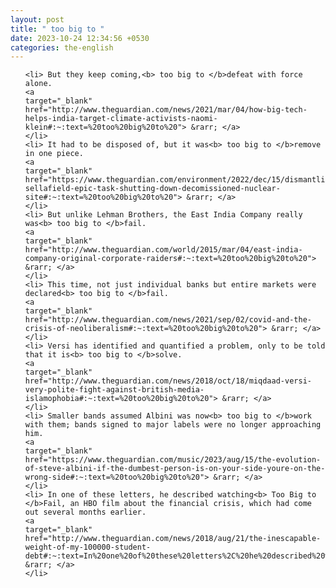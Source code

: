 ```yaml
---
layout: post
title: " too big to "
date: 2023-10-24 12:34:56 +0530
categories: the-english
---
```

<ol>

    <li> But they keep coming,<b> too big to </b>defeat with force alone.
    <a 
    target="_blank" 
    href="http://www.theguardian.com/news/2021/mar/04/how-big-tech-helps-india-target-climate-activists-naomi-klein#:~:text=%20too%20big%20to%20"> &rarr; </a>
    </li>
    <li> It had to be disposed of, but it was<b> too big to </b>remove in one piece.
    <a 
    target="_blank" 
    href="https://www.theguardian.com/environment/2022/dec/15/dismantling-sellafield-epic-task-shutting-down-decomissioned-nuclear-site#:~:text=%20too%20big%20to%20"> &rarr; </a>
    </li>
    <li> But unlike Lehman Brothers, the East India Company really was<b> too big to </b>fail.
    <a 
    target="_blank" 
    href="http://www.theguardian.com/world/2015/mar/04/east-india-company-original-corporate-raiders#:~:text=%20too%20big%20to%20"> &rarr; </a>
    </li>
    <li> This time, not just individual banks but entire markets were declared<b> too big to </b>fail.
    <a 
    target="_blank" 
    href="http://www.theguardian.com/news/2021/sep/02/covid-and-the-crisis-of-neoliberalism#:~:text=%20too%20big%20to%20"> &rarr; </a>
    </li>
    <li> Versi has identified and quantified a problem, only to be told that it is<b> too big to </b>solve.
    <a 
    target="_blank" 
    href="http://www.theguardian.com/news/2018/oct/18/miqdaad-versi-very-polite-fight-against-british-media-islamophobia#:~:text=%20too%20big%20to%20"> &rarr; </a>
    </li>
    <li> Smaller bands assumed Albini was now<b> too big to </b>work with them; bands signed to major labels were no longer approaching him.
    <a 
    target="_blank" 
    href="https://www.theguardian.com/music/2023/aug/15/the-evolution-of-steve-albini-if-the-dumbest-person-is-on-your-side-youre-on-the-wrong-side#:~:text=%20too%20big%20to%20"> &rarr; </a>
    </li>
    <li> In one of these letters, he described watching<b> Too Big to </b>Fail, an HBO film about the financial crisis, which had come out several months earlier.
    <a 
    target="_blank" 
    href="http://www.theguardian.com/news/2018/aug/21/the-inescapable-weight-of-my-100000-student-debt#:~:text=In%20one%20of%20these%20letters%2C%20he%20described%20watching%20Too%20Big%20to%20Fail%2C%20an%20HBO%20film%20about%20the%20financial%20crisis%2C%20which%20had%20come%20out%20several%20months%20earlier."> &rarr; </a>
    </li>